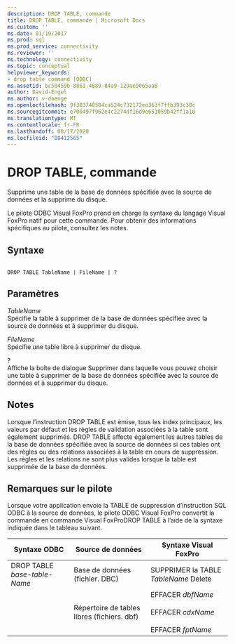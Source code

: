 ```yaml
---
description: DROP TABLE, commande
title: DROP TABLE, commande | Microsoft Docs
ms.custom: ''
ms.date: 01/19/2017
ms.prod: sql
ms.prod_service: connectivity
ms.reviewer: ''
ms.technology: connectivity
ms.topic: conceptual
helpviewer_keywords:
- drop table command [ODBC]
ms.assetid: bc50459b-8861-4889-84a9-129ae9065aa8
author: David-Engel
ms.author: v-daenge
ms.openlocfilehash: 9f383740584ca524c732172ee363f7ffb393c30c
ms.sourcegitcommit: e700497f962e4c2274df16d9e651059b42ff1a10
ms.translationtype: MT
ms.contentlocale: fr-FR
ms.lasthandoff: 08/17/2020
ms.locfileid: "88412565"
---
```

# <a name="drop-table-command"></a>DROP TABLE, commande
Supprime une table de la base de données spécifiée avec la source de données et la supprime du disque.  
  
 Le pilote ODBC Visual FoxPro prend en charge la syntaxe du langage Visual FoxPro natif pour cette commande. Pour obtenir des informations spécifiques au pilote, consultez les notes.  
  
## <a name="syntax"></a>Syntaxe  
  
```  
  
DROP TABLE TableName | FileName | ?  
```  
  
## <a name="settings"></a>Paramètres  
 *TableName*  
 Spécifie la table à supprimer de la base de données spécifiée avec la source de données et à supprimer du disque.  
  
 *FileName*  
 Spécifie une table libre à supprimer du disque.  
  
 ?  
 Affiche la boîte de dialogue Supprimer dans laquelle vous pouvez choisir une table à supprimer de la base de données spécifiée avec la source de données et à supprimer du disque.  
  
## <a name="remarks"></a>Notes  
 Lorsque l’instruction DROP TABLE est émise, tous les index principaux, les valeurs par défaut et les règles de validation associées à la table sont également supprimés. DROP TABLE affecte également les autres tables de la base de données spécifiée avec la source de données si ces tables ont des règles ou des relations associées à la table en cours de suppression. Les règles et les relations ne sont plus valides lorsque la table est supprimée de la base de données.  
  
## <a name="driver-remarks"></a>Remarques sur le pilote  
 Lorsque votre application envoie la TABLE de suppression d’instruction SQL ODBC à la source de données, le pilote ODBC Visual FoxPro convertit la commande en commande Visual FoxProDROP TABLE à l’aide de la syntaxe indiquée dans le tableau suivant.  
  
|Syntaxe ODBC|Source de données|Syntaxe Visual FoxPro|  
|-----------------|-----------------|--------------------------|  
|DROP TABLE *base-table-Name*|Base de données (fichier. DBC)|SUPPRIMER la TABLE *TableName* Delete|  
||Répertoire de tables libres (fichiers. dbf)|EFFACER *dbfName*<br /><br /> EFFACER *cdxName*<br /><br /> EFFACER *fptName*|

